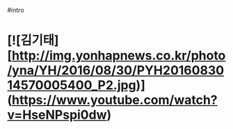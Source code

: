 #intro

# [![김기태][http://img.yonhapnews.co.kr/photo/yna/YH/2016/08/30/PYH2016083014570005400_P2.jpg)] (https://www.youtube.com/watch?v=HseNPspi0dw)

